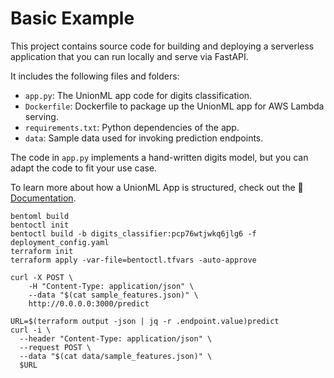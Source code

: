 # Basic Example

This project contains source code for building and deploying a serverless application
that you can run locally and serve via FastAPI.

It includes the following files and folders:

- `app.py`: The UnionML app code for digits classification.
- `Dockerfile`: Dockerfile to package up the UnionML app for AWS Lambda serving.
- `requirements.txt`: Python dependencies of the app.
- `data`: Sample data used for invoking prediction endpoints.

The code in `app.py` implements a hand-written digits model, but you can adapt the code to
fit your use case.

To learn more about how a UnionML App is structured, check out the
📖 [Documentation](https://unionml.readthedocs.io/en/latest/basics.html).

```
bentoml build
bentoctl init
bentoctl build -b digits_classifier:pcp76wtjwkq6jlg6 -f deployment_config.yaml
terraform init
terraform apply -var-file=bentoctl.tfvars -auto-approve
```

```
curl -X POST \
    -H "Content-Type: application/json" \
    --data "$(cat sample_features.json)" \
    http://0.0.0.0:3000/predict
```

```
URL=$(terraform output -json | jq -r .endpoint.value)predict
curl -i \
  --header "Content-Type: application/json" \
  --request POST \
  --data "$(cat data/sample_features.json)" \
  $URL
```
